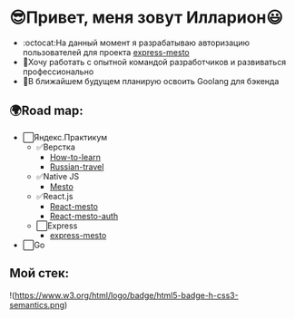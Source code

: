 # :sunglasses:Привет, меня зовут Илларион:smiley:

* :octocat:На данный момент я разрабатываю авторизацию пользователей для проекта [express-mesto](https://github.com/IllarionCorp/express-mesto)
* :dancers:Хочу работать с опытной командой разработчиков и развиваться профессионально
* :saxophone:В ближайшем будущем планирую освоить Goolang для бэкенда

## :earth_africa:Road map:
* :white_large_square:Яндекс.Практикум
    * :white_check_mark:Верстка
        * [How-to-learn](https://github.com/IllarionCorp/how-to-learn/settings)
        * [Russian-travel](https://github.com/IllarionCorp/russian-travel)
    * :white_check_mark:Native JS
        * [Mesto](https://github.com/IllarionCorp/mesto)
    * :white_check_mark:React.js
        * [React-mesto](https://github.com/IllarionCorp/mesto-react)
        * [React-mesto-auth](https://github.com/IllarionCorp/react-mesto-auth)
    * :white_large_square:Express
        * [express-mesto](https://github.com/IllarionCorp/express-mesto)
* :white_large_square:Go

## Мой стек:
!(https://www.w3.org/html/logo/badge/html5-badge-h-css3-semantics.png)
  
<!--
**IllarionCorp/IllarionCorp** is a ✨ _special_ ✨ repository because its `README.md` (this file) appears on your GitHub profile.

Here are some ideas to get you started:

- 🔭 I’m currently working on ...
- 🌱 I’m currently learning ...
- 👯 I’m looking to collaborate on ...
- 🤔 I’m looking for help with ...
- 💬 Ask me about ...
- 📫 How to reach me: ...
- 😄 Pronouns: ...
- ⚡ Fun fact: ...
-->
